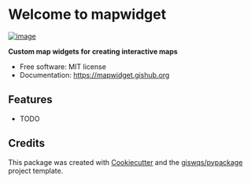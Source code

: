 # Welcome to mapwidget

[![image](https://img.shields.io/pypi/v/mapwidget.svg)](https://pypi.python.org/pypi/mapwidget)

**Custom map widgets for creating interactive maps**

-   Free software: MIT license
-   Documentation: <https://mapwidget.gishub.org>

## Features

-   TODO

## Credits

This package was created with [Cookiecutter](https://github.com/cookiecutter/cookiecutter) and the [giswqs/pypackage](https://github.com/giswqs/pypackage) project template.
